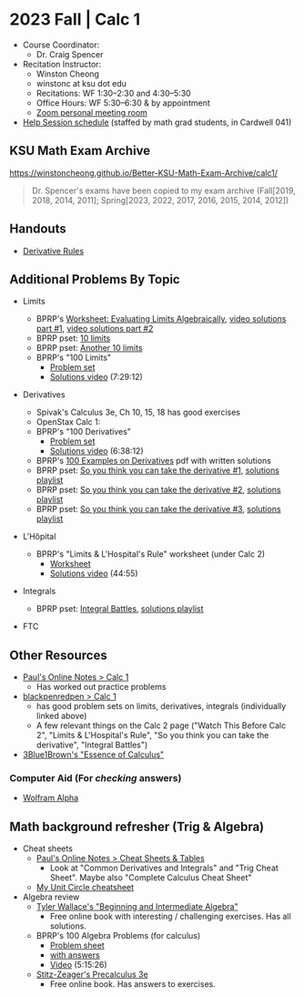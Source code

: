 # 2023 Fall | Calc 1

<style>
 a:visited {
  color: darkorchid
 }
</style>

* Course Coordinator:
  * Dr. Craig Spencer
* Recitation Instructor:
  * Winston Cheong
  * winstonc at ksu dot edu
  * Recitations: WF 1:30&ndash;2:30 and 4:30&ndash;5:30
  * Office Hours: WF 5:30&ndash;6:30 & by appointment
  * [Zoom personal meeting room](https://ksu.zoom.us/j/2293865582?pwd=Z0dqUTQrUSt6THRBOW41SG43aitmdz09)
* [Help Session schedule](https://www.math.ksu.edu/student-success/ugrad/help/helpsess.html) (staffed by math grad students, in Cardwell 041)

## KSU Math Exam Archive

<https://winstoncheong.github.io/Better-KSU-Math-Exam-Archive/calc1/>

> Dr. Spencer's exams have been copied to my exam archive (Fall[2019, 2018, 2014, 2011]; Spring[2023, 2022, 2017, 2016, 2015, 2014, 2012])

## Handouts

* [Derivative Rules](https://www.overleaf.com/read/jdrdvfwttfsn)

## Additional Problems By Topic

* Limits
  * BPRP's [Worksheet: Evaluating Limits Algebraically](https://www.blackpenredpen.com/_files/ugd/287ba5_711200aeda034491b72cd34203466728.pdf), [video solutions part #1](https://youtu.be/pj4GNwxGiNk), [video solutions part #2](https://youtu.be/Nrq0yO1eZF8)
  * BPRP pset: [10 limits](https://www.blackpenredpen.com/_files/ugd/287ba5_9ae96c88a40847d6b24533ce40bd68b4.pdf)
  * BPRP pset: [Another 10 limits](https://www.blackpenredpen.com/_files/ugd/287ba5_2d7322800a664b968811f8d189ba0a57.pdf)
  * BPRP's "100 Limits"
    * [Problem set](https://www.blackpenredpen.com/_files/ugd/287ba5_4c2b4ae62fe84ae894f8c80790e32a67.pdf)
    * [Solutions video](https://youtu.be/TglD4Y6lmQk) (7:29:12)
* Derivatives
  * Spivak's Calculus 3e, Ch 10, 15, 18 has good exercises
  * OpenStax Calc 1:
  * BPRP's "100 Derivatives"
    * [Problem set](https://www.blackpenredpen.com/_files/ugd/287ba5_b5b6cc959ca44e619bbc9b0ba20d69b1.pdf)
    * [Solutions video](https://youtu.be/AegzQ_dip8k) (6:38:12)
  * BPRP's [100 Examples on Derivatives](https://www.blackpenredpen.com/_files/ugd/287ba5_08cbd14c7b7a431db3c5e8f812fba901.pdf) pdf with written solutions
  * BPRP pset: [So you think you can take the derivative #1](https://www.blackpenredpen.com/_files/ugd/287ba5_f282a9b6a7d7485e97b569a9bac5551b.pdf), [solutions playlist](https://www.youtube.com/playlist?list=PLj7p5OoL6vGy2Dvrkl0sVmHmJ8nfFJkUA)
  * BPRP pset: [So you think you can take the derivative #2](https://www.blackpenredpen.com/_files/ugd/287ba5_e9a3a2f6bcb0415c866ffc6521f1f7f1.pdf), [solutions playlist](https://www.youtube.com/playlist?list=PLj7p5OoL6vGyMA4ry3PU4d_vIbD2qObSY)
  * BPRP pset: [So you think you can take the derivative #3](https://www.blackpenredpen.com/_files/ugd/287ba5_83f8449c7a2c4186ab354416fec2b576.pdf), [solutions playlist](https://www.youtube.com/playlist?list=PLj7p5OoL6vGx7PlpS44o3SSx4zLtB4F7B&disable_polymer=true)

* L'Hôpital
  * BPRP's "Limits & L'Hospital's Rule" worksheet (under Calc 2)
    * [Worksheet](https://www.blackpenredpen.com/_files/ugd/287ba5_fc19d8f3e1a94c4295298047578e2197.pdf)
    * [Solutions video](https://youtu.be/tsptFBqf2Ug) (44:55)
* Integrals
  * BPRP pset: [Integral Battles](https://www.blackpenredpen.com/_files/ugd/287ba5_2a5ba3f5a8904f5896cb6548649a42ed.pdf), [solutions playlist](https://www.youtube.com/playlist?list=PLj7p5OoL6vGymFhgX39LrAVSPLwi8ZW3W)
* FTC

## Other Resources

* [Paul's Online Notes > Calc 1](https://tutorial.math.lamar.edu/Classes/CalcI/CalcI.aspx)
  * Has worked out practice problems
* [blackpenredpen > Calc 1](https://www.blackpenredpen.com/calc1)
  * has good problem sets on limits, derivatives, integrals (individually linked above)
  * A few relevant things on the Calc 2 page ("Watch This Before Calc 2", "Limits & L'Hospital's Rule", "So you think you can take the derivative", "Integral Battles")
* [3Blue1Brown's "Essence of Calculus"](https://www.youtube.com/playlist?list=PLZHQObOWTQDMsr9K-rj53DwVRMYO3t5Yr)

### Computer Aid (For *checking* answers)

* [Wolfram Alpha](https://www.wolframalpha.com/)

## Math background refresher (Trig & Algebra)

* Cheat sheets
  * [Paul's Online Notes > Cheat Sheets & Tables](https://tutorial.math.lamar.edu/Extras/CheatSheets_Tables.aspx)
    * Look at "Common Derivatives and Integrals" and "Trig Cheat Sheet". Maybe also "Complete Calculus Cheat Sheet"
  * [My Unit Circle cheatsheet](https://www.overleaf.com/read/pjpffsrkrhfx)
* Algebra review
  * [Tyler Wallace's "Beginning and Intermediate Algebra"](http://www.wallace.ccfaculty.org/book/book.html)
    * Free online book with interesting / challenging exercises. Has all solutions.
  * BPRP's 100 Algebra Problems (for calculus)
    * [Problem sheet](https://www.blackpenredpen.com/_files/ugd/287ba5_88ffffbd539d419a83482923d2352fbf.pdf)
    * [with answers](https://www.blackpenredpen.com/_files/ugd/287ba5_acf73cf0458842c0b5d37b57f3c7b17e.pdf)
    * [Video](https://youtu.be/XtQIsKoHc8Q) (5:15:26)
  * [Stitz-Zeager's Precalculus 3e](https://www.stitz-zeager.com/)
    * Free online book. Has answers to exercises.
